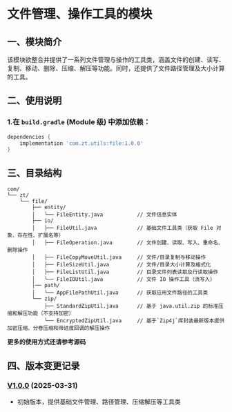 # 文件管理、操作工具的模块

## 一、模块简介
该模块欲整合并提供了一系列文件管理与操作的工具类，涵盖文件的创建、读写、复制、移动、删除、压缩、解压等功能。同时，还提供了文件路径管理及大小计算的工具。

## 二、使用说明

### 1.在 `build.gradle` (Module 级) 中添加依赖：
```groovy
dependencies {
    implementation 'com.zt.utils:file:1.0.0'
}
```

## 三、目录结构
```text
com/
└── zt/
    └── file/
        ├── entity/
        │   └── FileEntity.java           // 文件信息实体
        ├── io/
        │   ├── FileUtil.java             // 基础文件工具类（获取 File 对象、存在性、扩展名等）
        │   ├── FileOperation.java        // 文件创建、读取、写入、重命名、删除操作
        │   ├── FileCopyMoveUtil.java     // 文件/目录复制与移动操作
        │   ├── FileSizeUtil.java         // 文件/目录大小计算及格式化
        │   ├── FileListUtil.java         // 目录文件列表读取及行读取操作
        │   └── FileIOUtil.java           // 文件 IO 操作工具（流写入）
        │── path/
        │   └── AppFilePathUtil.java      // 获取应用文件路径的工具类
        └── zip/
            ├── StandardZipUtil.java      // 基于 java.util.zip 的标准压缩和解压功能（不支持加密）
            └── EncryptedZipUtil.java     // 基于`Zip4j`库封装最新版本提供加密压缩、分卷压缩和带进度回调的解压操作
```

**更多的使用方式还请参考源码**

## 四、版本变更记录

### [V1.0.0](http://192.168.1.103:8081/android/android-common-lib/-/packages/28) (2025-03-31)
- 初始版本，提供基础文件管理、路径管理、压缩解压等工具类